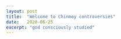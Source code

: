 ```yaml
---
layout: post
title:  "Welcome to Chinmoy controversies"
date:   2020-06-25
excerpt: "god consciously studied"
---
```

